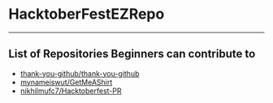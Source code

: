 # HacktoberFestEZRepo
----
## List of Repositories Beginners can contribute to

- [thank-you-github/thank-you-github](http://github.com/thank-you-github/thank-you-github)
- [mynameiswut/GetMeAShirt](http://github.com/mynameiswut/GetMeAShirt)
- [nikhilmufc7/Hacktoberfest-PR](https://github.com/nikhilmufc7/Hacktoberfest-PR)
